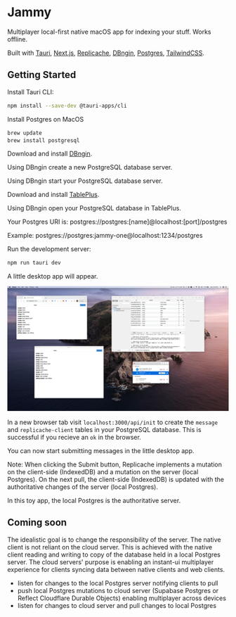 # Jammy

Multiplayer local-first native macOS app for indexing your stuff. Works offline.

Built with [Tauri](https://tauri.app/), [Next.js](https://nextjs.org/), [Replicache](https://replicache.dev), [DBngin](https://dbngin.com/), [Postgres](https://www.postgresql.org/), [TailwindCSS](https://tailwindcss.com/).

## Getting Started

Install Tauri CLI:

```bash
npm install --save-dev @tauri-apps/cli
```

Install Postgres on MacOS

```bash
brew update
brew install postgresql
```

Download and install [DBngin](https://dbngin.com/).

Using DBngin create a new PostgreSQL database server.

Using DBngin start your PostgreSQL database server.

Download and install [TablePlus](https://tableplus.com/).

Using DBngin open your PostgreSQL database in TablePlus.

Your Postgres URI is: postgres://postgres:[name]@localhost:[port]/postgres

Example: postgres://postgres:jammy-one@localhost:1234/postgres

Run the development server:

```bash
npm run tauri dev
```

A little desktop app will appear.

![screenshot](./public/screenshot-full.png)

In a new browser tab visit `localhost:3000/api/init` to create the `message` and `replicache-client` tables in your PostgreSQL database. This is successful if you recieve an `ok` in the browser.

You can now start submitting messages in the little desktop app.

Note: When clicking the Submit button, Replicache implements a mutation on the client-side (IndexedDB) and a mutation on the server (local Postgres). On the next pull, the client-side (IndexedDB) is updated with the authoritative changes of the server (local Postgres).

In this toy app, the local Postgres is the authoritative server.

## Coming soon
The idealistic goal is to change the responsibility of the server. The native client is not reliant on the cloud server. This is achieved with the native client reading and writing to copy of the database held in a local Postgres server. The cloud servers' purpose is enabling an instant-ui multiplayer experience for clients syncing data between native clients and web clients.

- listen for changes to the local Postgres server notifying clients to pull
- push local Postgres mutations to cloud server (Supabase Postgres or Reflect Cloudflare Durable Objects) enabling multiplayer across devices
- listen for changes to cloud server and pull changes to local Postgres










